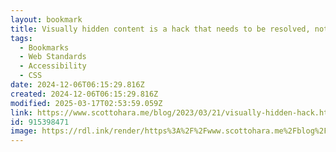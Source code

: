 ```yaml
---
layout: bookmark
title: Visually hidden content is a hack that needs to be resolved, not enshrined | scottohara.me
tags:
  - Bookmarks
  - Web Standards
  - Accessibility
  - CSS
date: 2024-12-06T06:15:29.816Z
created: 2024-12-06T06:15:29.816Z
modified: 2025-03-17T02:53:59.059Z
link: https://www.scottohara.me/blog/2023/03/21/visually-hidden-hack.html
id: 915398471
image: https://rdl.ink/render/https%3A%2F%2Fwww.scottohara.me%2Fblog%2F2023%2F03%2F21%2Fvisually-hidden-hack.html
---
```

